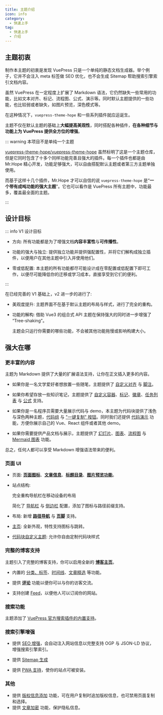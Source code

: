 ```yaml
---
title: 主题介绍
icon: info
category:
  - 快速上手
tag:
  - 快速上手
  - 介绍
---
```


## 主题初衷

制作本主题的初衷是发现 VuePress 只是一个单纯的静态文档生成器。举个例子，它并不会注入 meta 标签做 SEO 优化，也不会生成 Sitemap 帮助搜索引擎索引文档内容。

虽然 VuePress 在一定程度上扩展了 Markdown 语法，它仍然缺失一些常用的功能，比如文本对齐、标记、流程图、公式、演示等。同时默认主题提供的一些功能，也比较弱或者缺失，如图片预览，深色模式等。

在这种情况下，`vuepress-theme-hope` 和一些系列插件就应运诞生。

主题不仅在默认主题的基础上**大幅提高美观性**，同时搭配各种插件，**在各种细节与功能上为 VuePress 提供全方位的增强**。

::: warning 本项目不是单纯一个主题

[vuepress-theme-hope/vuepress-theme-hope](https://github.com/vuepress-theme-hope/vuepress-theme-hope) 虽然标明了这是一个主题仓库，但是它同时包含了十多个同样功能完善且强大的插件。每一个插件也都是由 Mr.Hope 精心开发，功能足够强大，可以自由搭配默认主题或者第三方主题单独使用。

而基于这样十几个插件，Mr.Hope 才可以自信的说 `vuepress-theme-hope` 是“**一个带有成吨功能的强大主题**”。它也可以看作是 VuePress 所有主题中，功能最多，覆盖最全面的主题。

:::

## 设计目标

::: info V1 设计目标

- 方向: 所有功能都是为了增强文档**内容丰富性**与**可传播性**。

- 功能的强大与独立: 提供独立功能并提供强配置性，并将它们解构成独立插件，以便用户在其他主题中引入并使用他们。

- 零或低配置: 本主题的所有功能都尽可能设计成在零配置或低配置下即可工作，以便尽可能降低你的迁移或学习成本，直接享受到它们的便利。

:::

在已经完善的 V1 基础上，v2 进一步的进行了:

- 美观度提升: 主题界面不在基于默认主题的布局与样式，进行了完全的重构。

- 功能的解构: 借助 Vue3 的组合式 API 主题在保持强大的同时进一步增强了 “Tree-shaking”。

  主题会只运行你需要的哪些功能，不会被其他功能拖慢或影响构建大小。

## 强大在哪

### 更丰富的内容

主题为 Markdown 提供了大量的扩展语法支持，让你在正文插入更多的内容。

- 如果你是一名文学爱好者想放置一些随笔，主题提供了 [自定义对齐](../markdown/align.md) 与 [脚注](../markdown/footnote.md)。

- 如果你希望存放一些知识笔记，主题提供了 [自定义容器](../markdown/container.md)、[标记](../markdown/mark.md)、[徽章](../markdown/components.md)、[任务列表](../markdown/tasklist.md) 与 [公式](../markdown/tex.md) 支持。

- 如果你是一名程序员需要大量展示代码与 demo，本主题为代码块提供了浅色与深色两种主题，[代码组](../markdown/code-group.md) 与 ["一键复制" 按钮](../feature/copy-code.md)。同时我们还提供 [代码演示](../markdown/demo.md) 功能，方便你展示自己的 Vue、React 组件或者其他 demo。

- 如果你需要提供产品文档与展示，主题提供了 [幻灯片](../markdown/presentation.md)、[图表](../markdown/chart.md)、[流程图](../markdown/flowchart.md) 与 [Mermaid 图表](../markdown/mermaid.md) 功能。

总之，任何人都可以享受 Markdown 增强语法带来的便利。

### 页面 UI

- 页面: [**页面图标**](../interface/icon.md)、[**文章信息**](../feature/page-info.md)、[**标题目录**](../layout/page.md#标题列表)、[**图片预览功能**](../feature/photo-swipe.md)。

- 站点结构:

  完全重构导航栏在移动设备的布局

  简化了 [导航栏](../layout/navbar.md) 与 [侧边栏](../layout/sidebar.md) 配置，添加了图标与路径前缀支持。

- 布局: 新增 [**路径导航**](../layout/breadcrumb.md) 与 [**页脚**](../layout/footer.md) 支持。

- [主页](../layout/home.md): 全新外观，特性支持图标与跳转。

- [代码块自定义主题](../interface/code-theme.md): 允许你自由定制代码块样式

### 完整的博客支持

主题引入了完整的博客支持，你可以启用全新的 [**博客主页**](../blog/home.md)。

- 内置的 [分类、标签](../blog/category-and-tags.md)、[时间线](../blog/timeline.md)、[文章精选](../blog/article.md) 等功能。

- 提供 [**评论**](../feature/comment.md) 功能以便你可以与你的访客交流。

- 支持创建 [Feed](../advanced/feed.md)，以便他人可以订阅你的网站。

### 搜索功能

主题添加了 [VuePress 官方搜索插件的内置支持](../feature/search.md)。

### 搜索引擎增强

- 提供 [SEO 增强](../advanced/seo.md)，会自动注入网站信息以完整支持 OGP 与 JSON-LD 协议，增强搜索引擎索引。

- 提供 [Sitemap 生成](../advanced/sitemap.md)

- 提供 [PWA 支持](../advanced/pwa.md)，使你的站点可被安装。

### 其他

- 提供 [版权信息添加](../feature/copyright.md) 功能，可在用户复制时追加版权信息，也可禁用页面复制和选择。
- 提供 [文章加密](../feature/encrypt.md) 功能，保护隐私信息。
